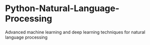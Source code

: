 # Python-Natural-Language-Processing
Advanced machine learning and deep learning techniques for natural language processing 
